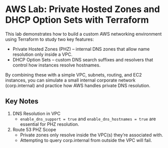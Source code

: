 # AWS Lab: Private Hosted Zones and DHCP Option Sets with Terraform

This lab demonstrates how to build a custom AWS networking environment using Terraform to study two key features:

- Private Hosted Zones (PHZ) – internal DNS zones that allow name resolution only inside a VPC.
- DHCP Option Sets – custom DNS search suffixes and resolvers that control how instances resolve hostnames.

By combining these with a simple VPC, subnets, routing, and EC2 instances, you can simulate a small internal corporate network (corp.internal) and practice how AWS handles private DNS resolution.

## Key Notes

1. DNS Resolution in VPC
    - `enable_dns_support = true` and `enable_dns_hostnames = true` are essential for PHZ resolution.
2. Route 53 PHZ Scope
    - Private zones only resolve inside the VPC(s) they’re associated with.
    - Attempting to query corp.internal from outside the VPC will fail.

